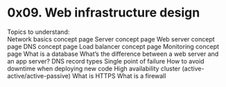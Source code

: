 # 0x09. Web infrastructure design

Topics to understand:
<br>
  Network basics concept page
  Server concept page
  Web server concept page
  DNS concept page
  Load balancer concept page
  Monitoring concept page
  What is a database
  What’s the difference between a web server and an app server?
  DNS record types
  Single point of failure
  How to avoid downtime when deploying new code
  High availability cluster (active-active/active-passive)
  What is HTTPS
  What is a firewall
